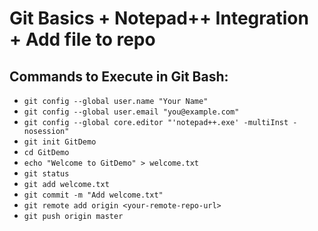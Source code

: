 # Git Basics + Notepad++ Integration + Add file to repo

## Commands to Execute in Git Bash:
- `git config --global user.name "Your Name"`
- `git config --global user.email "you@example.com"`
- `git config --global core.editor "'notepad++.exe' -multiInst -nosession"`
- `git init GitDemo`
- `cd GitDemo`
- `echo "Welcome to GitDemo" > welcome.txt`
- `git status`
- `git add welcome.txt`
- `git commit -m "Add welcome.txt"`
- `git remote add origin <your-remote-repo-url>`
- `git push origin master`
